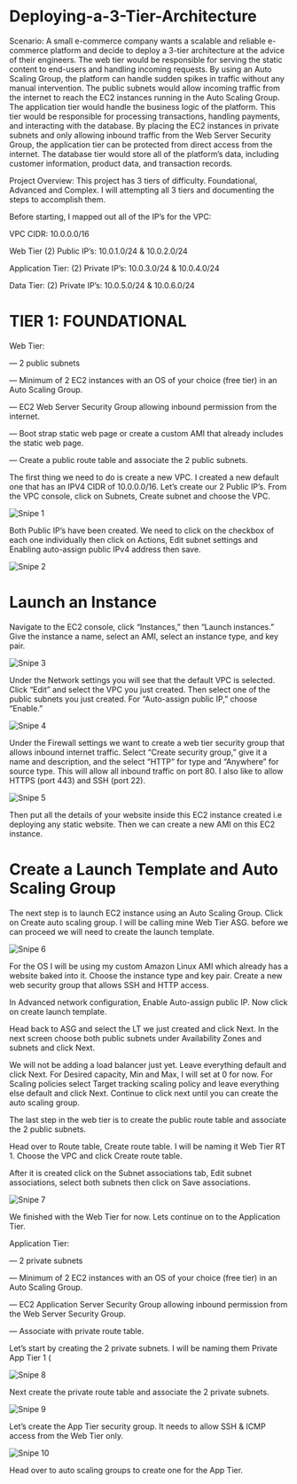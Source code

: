 # Deploying-a-3-Tier-Architecture

Scenario: A small e-commerce company wants a scalable and reliable e-commerce platform and decide to deploy a 3-tier architecture at the advice of their engineers. The web tier would be responsible for serving the static content to end-users and handling incoming requests. By using an Auto Scaling Group, the platform can handle sudden spikes in traffic without any manual intervention. The public subnets would allow incoming traffic from the internet to reach the EC2 instances running in the Auto Scaling Group. The application tier would handle the business logic of the platform. This tier would be responsible for processing transactions, handling payments, and interacting with the database. By placing the EC2 instances in private subnets and only allowing inbound traffic from the Web Server Security Group, the application tier can be protected from direct access from the internet. The database tier would store all of the platform’s data, including customer information, product data, and transaction records.

Project Overview: This project has 3 tiers of difficulty. Foundational, Advanced and Complex. I will attempting all 3 tiers and documenting the steps to accomplish them.

Before starting, I mapped out all of the IP’s for the VPC:

VPC CIDR: 10.0.0.0/16

Web Tier (2) Public IP’s: 10.0.1.0/24 & 10.0.2.0/24

Application Tier: (2) Private IP’s: 10.0.3.0/24 & 10.0.4.0/24

Data Tier: (2) Private IP’s: 10.0.5.0/24 & 10.0.6.0/24

# TIER 1: FOUNDATIONAL

Web Tier:

— 2 public subnets

— Minimum of 2 EC2 instances with an OS of your choice (free tier) in an Auto Scaling Group.

— EC2 Web Server Security Group allowing inbound permission from the internet.

— Boot strap static web page or create a custom AMI that already includes the static web page.

— Create a public route table and associate the 2 public subnets.

The first thing we need to do is create a new VPC. I created a new default one that has an IPV4 CIDR of 10.0.0.0/16. Let’s create our 2 Public IP’s. From the VPC console, click on Subnets, Create subnet and choose the VPC.

![Snipe 1](https://github.com/Mirahkeyz/Deploying-a-3-Tier-Architecture/assets/134533695/5c8869c3-aaba-4365-a06e-36058b04160c)

Both Public IP’s have been created. We need to click on the checkbox of each one individually then click on Actions, Edit subnet settings and Enabling auto-assign public IPv4 address then save.

![Snipe 2](https://github.com/Mirahkeyz/Deploying-a-3-Tier-Architecture/assets/134533695/3bbe3954-7439-4dc0-be55-5451677dcec9)

# Launch an Instance

Navigate to the EC2 console, click “Instances,” then “Launch instances.” Give the instance a name, select an AMI, select an instance type, and key pair.

![Snipe 3](https://github.com/Mirahkeyz/Deploying-a-3-Tier-Architecture/assets/134533695/717337f4-796b-42c4-8edf-3b7e55c5b098)

Under the Network settings you will see that the default VPC is selected. Click “Edit” and select the VPC you just created. Then select one of the public subnets you just created. For “Auto-assign public IP,” choose “Enable.”

![Snipe 4](https://github.com/Mirahkeyz/Deploying-a-3-Tier-Architecture/assets/134533695/37083359-2f73-4c74-8150-a988510e8479)

Under the Firewall settings we want to create a web tier security group that allows inbound internet traffic. Select “Create security group,” give it a name and description, and the select “HTTP” for type and “Anywhere” for source type. This will allow all inbound traffic on port 80. I also like to allow HTTPS (port 443) and SSH (port 22).

![Snipe 5](https://github.com/Mirahkeyz/Deploying-a-3-Tier-Architecture/assets/134533695/17d25986-c884-46ed-b06a-2eeda2e2aaff)

Then put all the details of your website inside this EC2 instance created i.e deploying any static website. Then we can create a new AMI on this EC2 instance.

# Create a Launch Template and Auto Scaling Group

The next step is to launch EC2 instance using an Auto Scaling Group. Click on Create auto scaling group. I will be calling mine Web Tier ASG. before we can proceed we will need to create the launch template.

![Snipe 6](https://github.com/Mirahkeyz/Deploying-a-3-Tier-Architecture/assets/134533695/9b6cd6cc-a171-45db-9c57-485ee18f4beb)

For the OS I will be using my custom Amazon Linux AMI which already has a website baked into it. Choose the instance type and key pair. Create a new web security group that allows SSH and HTTP access.

In Advanced network configuration, Enable Auto-assign public IP. Now click on create launch template.

Head back to ASG and select the LT we just created and click Next. In the next screen choose both public subnets under Availability Zones and subnets and click Next.

We will not be adding a load balancer just yet. Leave everything default and click Next. For Desired capacity, Min and Max, I will set at 0 for now. For Scaling policies select Target tracking scaling policy and leave everything else default and click Next. Continue to click next until you can create the auto scaling group.

The last step in the web tier is to create the public route table and associate the 2 public subnets.

Head over to Route table, Create route table. I will be naming it Web Tier RT 1. Choose the VPC and click Create route table.

After it is created click on the Subnet associations tab, Edit subnet associations, select both subnets then click on Save associations.

![Snipe 7](https://github.com/Mirahkeyz/Deploying-a-3-Tier-Architecture/assets/134533695/52e149e3-d256-427f-b0e4-67ec1339c4e6)

We finished with the Web Tier for now. Lets continue on to the Application Tier.

Application Tier:

— 2 private subnets

— Minimum of 2 EC2 instances with an OS of your choice (free tier) in an Auto Scaling Group.

— EC2 Application Server Security Group allowing inbound permission from the Web Server Security Group.

— Associate with private route table.

Let’s start by creating the 2 private subnets. I will be naming them Private App Tier 1 (

![Snipe 8](https://github.com/Mirahkeyz/Deploying-a-3-Tier-Architecture/assets/134533695/7c2973d8-ec20-4a2b-8441-ddc24f286de4)

Next create the private route table and associate the 2 private subnets.

![Snipe 9](https://github.com/Mirahkeyz/Deploying-a-3-Tier-Architecture/assets/134533695/5213c6e2-7311-4e14-9913-5cb5d1a00373)

Let’s create the App Tier security group. It needs to allow SSH & ICMP access from the Web Tier only.

![Snipe 10](https://github.com/Mirahkeyz/Deploying-a-3-Tier-Architecture/assets/134533695/13f3cff0-eb64-42ff-93cb-e19f63a03d34)

Head over to auto scaling groups to create one for the App Tier.







































































